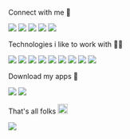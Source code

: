 Connect with me :metal:

[<img src="https://img.shields.io/badge/Medium-000000?style=flat&logo=medium&logoColor=white">](https://eduardoreisdev.medium.com/)
[<img src="https://img.shields.io/badge/LinkedIn-000000?style=flat&logo=invision&logoColor=white">](https://www.linkedin.com/in/eduardoreisti/)
[<img src="https://img.shields.io/badge/GitHub-100000?style=flat&logo=github&logoColor=white">](https://github.com/EduardoReisDev)
[<img src="https://img.shields.io/badge/-Behance-black?style=flat&logo=behance&logoColor=white">](https://www.behance.net/eduardoreisdev)
[<img src="https://img.shields.io/badge/Strava-000000?style=flat&logo=strava&logoColor=white">](https://www.strava.com/athletes/3776250)

Technologies i like to work with :man_technologist:

<img src="https://img.shields.io/badge/C%23-%23000000.svg?style=flat&logo=sharp&logoColor=white"> <img src="https://img.shields.io/badge/.NET-000000?style=flat&logo=.net&logoColor=white"> <img src="https://img.shields.io/badge/Dart-000000?style=flat&logo=dart&logoColor=white"> <img src="https://img.shields.io/badge/MAUI-000000?style=flat&logo=.net&logoColor=white"> <img src="https://img.shields.io/badge/Xamarin-000000?style=flat&logo=nutanix&logoColor=white"> <img src="https://img.shields.io/badge/Flutter-000000?style=flat&logo=flutter&logoColor=white"> <img src="https://img.shields.io/badge/Azure-000000?style=flat&logo=accusoft&logoColor=white"> <img src="https://img.shields.io/badge/Firebase-000000?style=flat&logo=firebase&logoColor=white"> <img src="https://img.shields.io/badge/Supabase-000000?style=flat&logo=supabase&logoColor=white">

Download my apps :calling:

[<img src="https://img.shields.io/badge/Google_Play-000000?style=flat&logo=google-play&logoColor=white">](https://play.google.com/store/apps/developer?id=eduardoreisdev)
[<img src="https://img.shields.io/badge/App_Store-000000?style=flat&logo=app-store&logoColor=white">](https://apps.apple.com/us/developer/eduardo-reis/id1763461596)

That's all folks <img src="https://user-images.githubusercontent.com/52397976/128292642-cb9d58c3-e01e-41c0-8713-14c59f4fb499.gif" width="20px">

![](https://komarev.com/ghpvc/?username=eduardoreisdev&color=000000&style=flat)
